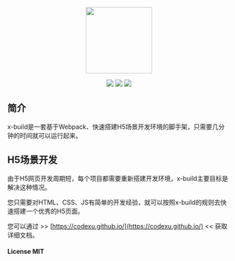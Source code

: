 <p align="center"><img src="https://ws3.sinaimg.cn/large/006tNbRwly1fwq1pr7r3sj308w06xmzr.jpg" width="150px"></p>

<p align="center">
  <img src="https://img.shields.io/jenkins/s/https/jenkins.qa.ubuntu.com/view/Precise/view/All%20Precise/job/precise-desktop-amd64_default.svg">
  <img src="https://img.shields.io/badge/npm-v4.4.1-blue.svg">
  <img src="https://img.shields.io/github/license/mashape/apistatus.svg">
</p>

## 简介

x-build是一套基于Webpack、快速搭建H5场景开发环境的脚手架，只需要几分钟的时间就可以运行起来。

## H5场景开发

由于H5网页开发周期短，每个项目都需要重新搭建开发环境，x-build主要目标是解决这种情况。

您只需要对HTML、CSS、JS有简单的开发经验，就可以按照x-build的规则去快速搭建一个优秀的H5页面。

您可以通过 >> [https://codexu.github.io/](https://codexu.github.io/) << 获取详细文档。

#### License MIT